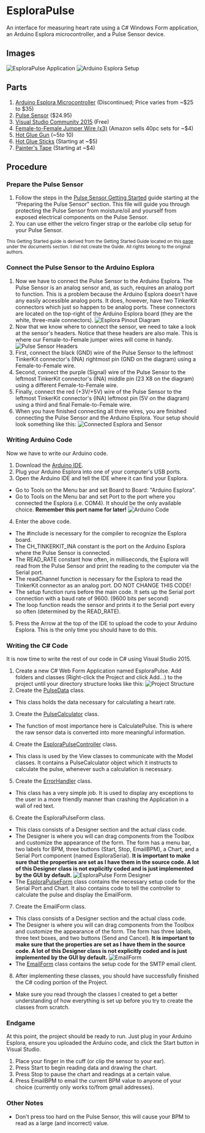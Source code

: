 # EsploraPulse
An interface for measuring heart rate using a C# Windows Form application, an Arduino Esplora microcontroller, and a Pulse Sensor device.

## Images
![EsploraPulse Application](https://github.com/jwalke24/EsploraPulse/blob/master/Resources/Images/EsploraPulseApp.png "EsploraPulse Application") ![Arduino Esplora Setup](https://github.com/jwalke24/EsploraPulse/blob/master/Resources/Images/EsploraSetup.jpg "Arduino Esplora Setup")

## Parts
1. [Arduino Esplora Microcontroller](http://www.amazon.com/s/ref=nb_sb_noss_2?url=search-alias%3Daps&field-keywords=arduino+esplora) (Discontinued; Price varies from ~$25 to $35)
2. [Pulse Sensor](https://www.sparkfun.com/products/11574) ($24.95)
3. [Visual Studio Community 2015](https://www.visualstudio.com/en-us/downloads/download-visual-studio-vs.aspx) (Free)
4. [Female-to-Female Jumper Wire (x3)](http://www.amazon.com/s/ref=nb_sb_noss_2?url=search-alias%3Daps&field-keywords=female+to+female+jumper+wire&rh=i%3Aaps%2Ck%3Afemale+to+female+jumper+wire) (Amazon sells 40pc sets for ~$4)
5. [Hot Glue Gun](http://www.amazon.com/s/ref=nb_sb_noss_2?url=search-alias%3Daps&field-keywords=hot+glue+gun) (~$5 to ~$10)
6. [Hot Glue Sticks](http://www.amazon.com/s/ref=nb_sb_noss_2?url=search-alias%3Daps&field-keywords=hot+glue+sticks&rh=i%3Aaps%2Ck%3Ahot+glue+sticks) (Starting at ~$5)
7. [Painter's Tape](http://www.amazon.com/s/ref=nb_sb_noss_1?url=search-alias%3Daps&field-keywords=painter%27s+tape&rh=i%3Aaps%2Ck%3Apainter%27s+tape) (Starting at ~$4)

## Procedure

### Prepare the Pulse Sensor
1. Follow the steps in the [Pulse Sensor Getting Started](https://github.com/jwalke24/EsploraPulse/blob/master/Resources/PulseSensorGettingStarted.pdf) guide starting at the "Preparing the Pulse Sensor" section. This file will guide you through protecting the Pulse Sensor from moisture/oil and yourself from exposed electrical components on the Pulse Sensor.
2. You can use either the velcro finger strap or the earlobe clip setup for your Pulse Sensor.

<sub>This Getting Started guide is derived from the Getting Started Guide located on this [page](https://www.sparkfun.com/products/11574) under the documents section. I did not create the Guide. All rights belong to the original authors.</sub>

### Connect the Pulse Sensor to the Arduino Esplora
1. Now we have to connect the Pulse Sensor to the Arduino Esplora. The Pulse Sensor is an analog sensor and, as such, requires an analog port to function. This is a problem because the Arduino Esplora doesn't have any easily accessible analog ports. It does, however, have two TinkerKit connectors which just so happen to be analog ports. These connectors are located on the top-right of the Arduino Esplora board (they are the white, three-male connectors). ![Esplora Pinout Diagram](https://github.com/jwalke24/EsploraPulse/blob/master/Resources/Images/ArduinoHeaders.PNG "Esplora Pinout")
2. Now that we know where to connect the sensor, we need to take a look at the sensor's headers. Notice that these headers are also male. This is where our Female-to-Female jumper wires will come in handy.![Pulse Sensor Headers](https://github.com/jwalke24/EsploraPulse/blob/master/Resources/Images/PulseSensorHeaders.PNG "Sensor Headers")
  1. First, connect the black (GND) wire of the Pulse Sensor to the leftmost TinkerKit connector's (INA) rightmost pin (GND on the diagram) using a Female-to-Female wire.
  2. Second, connect the purple (Signal) wire of the Pulse Sensor to the leftmost TinkerKit connector's (INA) middle pin (23 X8 on the diagram) using a different Female-to-Female wire.
  3. Finally, connect the red (+3V/+5V) wire of the Pulse Sensor to the leftmost TinkerKit connector's (INA) leftmost pin (5V on the diagram) using a third and final Female-to-Female wire.
3. When you have finished connecting all three wires, you are finished connecting the Pulse Sensor and the Arduino Esplora. Your setup should look something like this: ![Connected Esplora and Sensor](https://github.com/jwalke24/EsploraPulse/blob/master/Resources/Images/Connected.jpg "Connected Esplora and Sensor")

### Writing Arduino Code
Now we have to write our Arduino code.

1. Download the [Arduino IDE](https://www.arduino.cc/en/Main/Software).
2. Plug your Arduino Esplora into one of your computer's USB ports.
3. Open the Arduino IDE and tell the IDE where it can find your Esplora.
  * Go to Tools on the Menu bar and set Board to Board: "Arduino Esplora".
  * Go to Tools on the Menu bar and set Port to the port where you connected the Esplora (i.e. COM4). It should be the only available choice. **Remember this port name for later!** ![Arduino Code](https://github.com/jwalke24/EsploraPulse/blob/master/Resources/Images/ArduinoCode.PNG "Arduino Code")
4. Enter the above code. 
  * The #include is necessary for the compiler to recognize the Esplora board.
  * The CH_TINKERKIT_INA constant is the port on the Arduino Esplora where the Pulse Sensor is connected.
  * The READ_RATE constant how often, in milliseconds, the Esplora will read from the Pulse Sensor and print the reading to the computer via the Serial port.
  * The readChannel function is necessary for the Esplora to read the TinkerKit connector as an analog port. DO NOT CHANGE THIS CODE!
  * The setup function runs before the main code. It sets up the Serial port connection with a baud rate of 9600. (9600 bits per second)
  * The loop function reads the sensor and prints it to the Serial port every so often (determined by the READ_RATE).
5. Press the Arrow at the top of the IDE to upload the code to your Arduino Esplora. This is the only time you should have to do this.

### Writing the C# Code
It is now time to write the rest of our code in C# using Visual Studio 2015.

1. Create a new C# Web Form Application named EsploraPulse. Add folders and classes (Right-click the Project and click Add...) to the project until your directory structure looks like this: ![Project Structure](https://github.com/jwalke24/EsploraPulse/blob/master/Resources/Images/DirectoryStructure.png "Project Structure")
2. Create the [PulseData](https://github.com/jwalke24/EsploraPulse/blob/master/EsploraPulse/Model/PulseData.cs) class.
  * This class holds the data necessary for calculating a heart rate.
3. Create the [PulseCalculator](https://github.com/jwalke24/EsploraPulse/blob/master/EsploraPulse/Model/PulseCalculator.cs) class.
  * The function of most importance here is CalculatePulse. This is where the raw sensor data is converted into more meaningful information.
4. Create the [EsploraPulseController](https://github.com/jwalke24/EsploraPulse/blob/master/EsploraPulse/Controller/EsploraPulseController.cs) class.
  * This class is used by the View classes to communicate with the Model classes. It contains a PulseCalculator object which it instructs to calculate the pulse, whenever such a calculation is necessary.
5. Create the [ErrorHandler](https://github.com/jwalke24/EsploraPulse/blob/master/EsploraPulse/Static/ErrorHandler.cs) class.
  * This class has a very simple job. It is used to display any exceptions to the user in a more friendly manner than crashing the Application in a wall of red text.
6. Create the EsploraPulseForm class.
  * This class consists of a Designer section and the actual class code.
  * The Designer is where you will can drag components from the Toolbox and customize the appearance of the form. The form has a menu bar, two labels for BPM, three buttons (Start, Stop, EmailBPM), a Chart, and a Serial Port component (named EsploraSerial). **It is important to make sure that the properties are set as I have them in the source code. A lot of this Designer class is not explicitly coded and is just implemented by the GUI by default.** ![EsploraPulse Form Designer](https://github.com/jwalke24/EsploraPulse/blob/master/Resources/Images/EsploraPulseForm.png "Designer Form")
  * The [EsploraPulseForm](https://github.com/jwalke24/EsploraPulse/blob/master/EsploraPulse/View/EsploraPulseForm.cs) class contains the necessary setup code for the Serial Port and Chart. It also contains code to tell the controller to calculate the pulse and display the EmailForm.
7. Create the EmailForm class.
  * This class consists of a Designer section and the actual class code.
  * The Designer is where you will can drag components from the Toolbox and customize the appearance of the form. The form has three labels, three text boxes, and two buttons (Send and Cancel). **It is important to make sure that the properties are set as I have them in the source code. A lot of this Designer class is not explicitly coded and is just implemented by the GUI by default.** ![EmailForm](https://github.com/jwalke24/EsploraPulse/blob/master/Resources/Images/EmailForm.png)
  * The [EmailForm](https://github.com/jwalke24/EsploraPulse/blob/master/EsploraPulse/View/EmailForm.cs) class contains the setup code for the SMTP email client.
8. After implementing these classes, you should have successfully finished the C# coding portion of the Project.
  * Make sure you read through the classes I created to get a better understanding of how everything is set up before you try to create the classes from scratch.

### Endgame
At this point, the project should be ready to run. Just plug in your Arduino Esplora, ensure you uploaded the Arduino code, and click the Start button in Visual Studio.
  1. Place your finger in the cuff (or clip the sensor to your ear).
  1. Press Start to begin reading data and drawing the chart.
  2. Press Stop to pause the chart and readings at a certain value.
  3. Press EmailBPM to email the current BPM value to anyone of your choice (currently only works to/from gmail addresses).

### Other Notes
* Don't press too hard on the Pulse Sensor, this will cause your BPM to read as a large (and incorrect) value.
